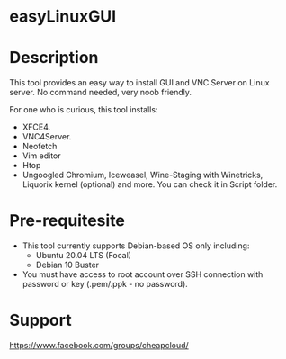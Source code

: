 # easyLinuxGUI
# Description
This tool provides an easy way to install GUI and VNC Server on Linux server. No command needed, very noob friendly.

For one who is curious, this tool installs:
- XFCE4.
- VNC4Server.
- Neofetch
- Vim editor
- Htop
- Ungoogled Chromium, Iceweasel, Wine-Staging with Winetricks, Liquorix kernel (optional) and more.
You can check it in Script folder.

# Pre-requitesite
- This tool currently supports Debian-based OS only including:
  - Ubuntu 20.04 LTS (Focal)
  - Debian 10 Buster 
- You must have access to root account over SSH connection with password or key (.pem/.ppk - no password).

# Support
https://www.facebook.com/groups/cheapcloud/
